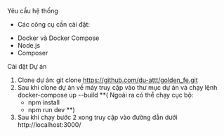 Yêu cầu hệ thống
- Các công cụ cần cài đặt:
+ Docker và Docker Compose
+ Node.js
+ Composer


Cài đặt Dự án
1. Clone dự án:
git clone https://github.com/du-attt/golden_fe.git
2. Sau khi clone dự án về máy truy cập vào thư mục dự án và chạy lệnh
docker-compose up --build
**(
    Ngoài ra có thể chạy cục bộ:
    - npm install
    - npm run dev
**)
3. Sau khi chạy bước 2 xong truy cập vào đường dẫn dưới
http://localhost:3000/